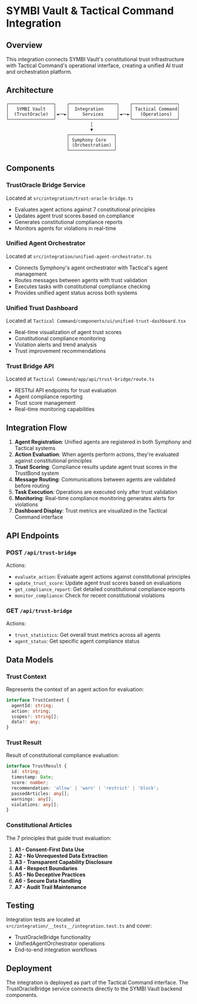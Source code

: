 # SYMBI Vault & Tactical Command Integration

## Overview

This integration connects SYMBI Vault's constitutional trust infrastructure with Tactical Command's operational interface, creating a unified AI trust and orchestration platform.

## Architecture

```
┌─────────────────┐    ┌──────────────────┐    ┌─────────────────┐
│   SYMBI Vault   │    │  Integration     │    │ Tactical Command│
│  (TrustOracle)  │◄──►│     Services     │◄──►│   (Operations)  │
└─────────────────┘    └──────────────────┘    └─────────────────┘
                                │
                                ▼
                       ┌─────────────────┐
                       │ Symphony Core   │
                       │ (Orchestration) │
                       └─────────────────┘
```

## Components

### TrustOracle Bridge Service
Located at `src/integration/trust-oracle-bridge.ts`

- Evaluates agent actions against 7 constitutional principles
- Updates agent trust scores based on compliance
- Generates constitutional compliance reports
- Monitors agents for violations in real-time

### Unified Agent Orchestrator
Located at `src/integration/unified-agent-orchestrator.ts`

- Connects Symphony's agent orchestrator with Tactical's agent management
- Routes messages between agents with trust validation
- Executes tasks with constitutional compliance checking
- Provides unified agent status across both systems

### Unified Trust Dashboard
Located at `Tactical Command/components/ui/unified-trust-dashboard.tsx`

- Real-time visualization of agent trust scores
- Constitutional compliance monitoring
- Violation alerts and trend analysis
- Trust improvement recommendations

### Trust Bridge API
Located at `Tactical Command/app/api/trust-bridge/route.ts`

- RESTful API endpoints for trust evaluation
- Agent compliance reporting
- Trust score management
- Real-time monitoring capabilities

## Integration Flow

1. **Agent Registration**: Unified agents are registered in both Symphony and Tactical systems
2. **Action Evaluation**: When agents perform actions, they're evaluated against constitutional principles
3. **Trust Scoring**: Compliance results update agent trust scores in the TrustBond system
4. **Message Routing**: Communications between agents are validated before routing
5. **Task Execution**: Operations are executed only after trust validation
6. **Monitoring**: Real-time compliance monitoring generates alerts for violations
7. **Dashboard Display**: Trust metrics are visualized in the Tactical Command interface

## API Endpoints

### POST `/api/trust-bridge`
Actions:
- `evaluate_action`: Evaluate agent actions against constitutional principles
- `update_trust_score`: Update agent trust scores based on evaluations
- `get_compliance_report`: Get detailed constitutional compliance reports
- `monitor_compliance`: Check for recent constitutional violations

### GET `/api/trust-bridge`
Actions:
- `trust_statistics`: Get overall trust metrics across all agents
- `agent_status`: Get specific agent compliance status

## Data Models

### Trust Context
Represents the context of an agent action for evaluation:
```typescript
interface TrustContext {
  agentId: string;
  action: string;
  scopes?: string[];
  data?: any;
}
```

### Trust Result
Result of constitutional compliance evaluation:
```typescript
interface TrustResult {
  id: string;
  timestamp: Date;
  score: number;
  recommendation: 'allow' | 'warn' | 'restrict' | 'block';
  passedArticles: any[];
  warnings: any[];
  violations: any[];
}
```

### Constitutional Articles
The 7 principles that guide trust evaluation:
1. **A1 - Consent-First Data Use**
2. **A2 - No Unrequested Data Extraction**
3. **A3 - Transparent Capability Disclosure**
4. **A4 - Respect Boundaries**
5. **A5 - No Deceptive Practices**
6. **A6 - Secure Data Handling**
7. **A7 - Audit Trail Maintenance**

## Testing

Integration tests are located at `src/integration/__tests__/integration.test.ts` and cover:
- TrustOracleBridge functionality
- UnifiedAgentOrchestrator operations
- End-to-end integration workflows

## Deployment

The integration is deployed as part of the Tactical Command interface. The TrustOracleBridge service connects directly to the SYMBI Vault backend components.